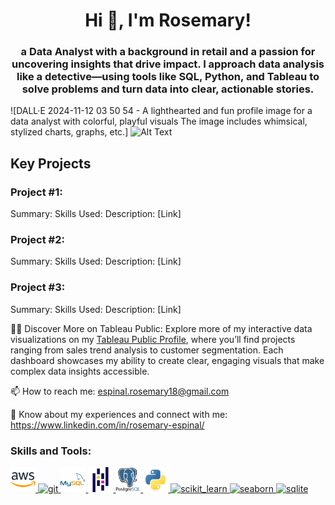 <h1 align="center">Hi 👋, I'm Rosemary!</h1>

<h3 align="center">a Data Analyst with a background in retail and a passion for uncovering insights that drive impact. I approach data analysis like a detective—using tools like SQL, Python, and Tableau to solve problems and turn data into clear, actionable stories.</h2>

![DALL·E 2024-11-12 03 50 54 - A lighthearted and fun profile image for a data analyst with colorful, playful visuals  The image includes whimsical, stylized charts, graphs, etc.] <img src ="https://github.com/user-attachments/assets/e5ba6994-07be-4460-b63d-fbb96f312aa3" alt="Alt Text" width="300" />

<h2 align="left">Key Projects</h2>

<h3 align="left"> Project #1:</h3>
Summary:
Skills Used:
Description:
[Link]

<h3 align="left"> Project #2:</h3>
Summary:
Skills Used:
Description:
[Link]

<h3 align="left"> Project #3:</h3>
Summary:
Skills Used:
Description:
[Link]


👨‍💻 Discover More on Tableau Public:
Explore more of my interactive data visualizations on my <a href="https://public.tableau.com/app/profile/rosemary.espinal/vizzes" target="_blank">Tableau Public Profile</a>, where you’ll find projects ranging from sales trend analysis to customer segmentation. Each dashboard showcases my ability to create clear, engaging visuals that make complex data insights accessible.

📫 How to reach me: espinal.rosemary18@gmail.com


📄 Know about my experiences and connect with me: https://www.linkedin.com/in/rosemary-espinal/

<h3 align="left">Skills and Tools:</h3>
<p align="left"> <a href="https://aws.amazon.com" target="_blank" rel="noreferrer"> <img src="https://raw.githubusercontent.com/devicons/devicon/master/icons/amazonwebservices/amazonwebservices-original-wordmark.svg" alt="aws" width="40" height="40"/> </a> <a href="https://git-scm.com/" target="_blank" rel="noreferrer"> <img src="https://www.vectorlogo.zone/logos/git-scm/git-scm-icon.svg" alt="git" width="40" height="40"/> </a> <a href="https://www.mysql.com/" target="_blank" rel="noreferrer"> <img src="https://raw.githubusercontent.com/devicons/devicon/master/icons/mysql/mysql-original-wordmark.svg" alt="mysql" width="40" height="40"/> </a> <a href="https://pandas.pydata.org/" target="_blank" rel="noreferrer"> <img src="https://raw.githubusercontent.com/devicons/devicon/2ae2a900d2f041da66e950e4d48052658d850630/icons/pandas/pandas-original.svg" alt="pandas" width="40" height="40"/> </a> <a href="https://www.postgresql.org" target="_blank" rel="noreferrer"> <img src="https://raw.githubusercontent.com/devicons/devicon/master/icons/postgresql/postgresql-original-wordmark.svg" alt="postgresql" width="40" height="40"/> </a> <a href="https://www.python.org" target="_blank" rel="noreferrer"> <img src="https://raw.githubusercontent.com/devicons/devicon/master/icons/python/python-original.svg" alt="python" width="40" height="40"/> </a> <a href="https://scikit-learn.org/" target="_blank" rel="noreferrer"> <img src="https://upload.wikimedia.org/wikipedia/commons/0/05/Scikit_learn_logo_small.svg" alt="scikit_learn" width="40" height="40"/> </a> <a href="https://seaborn.pydata.org/" target="_blank" rel="noreferrer"> <img src="https://seaborn.pydata.org/_images/logo-mark-lightbg.svg" alt="seaborn" width="40" height="40"/> </a> <a href="https://www.sqlite.org/" target="_blank" rel="noreferrer"> <img src="https://www.vectorlogo.zone/logos/sqlite/sqlite-icon.svg" alt="sqlite" width="40" height="40"/> </a> </p>
